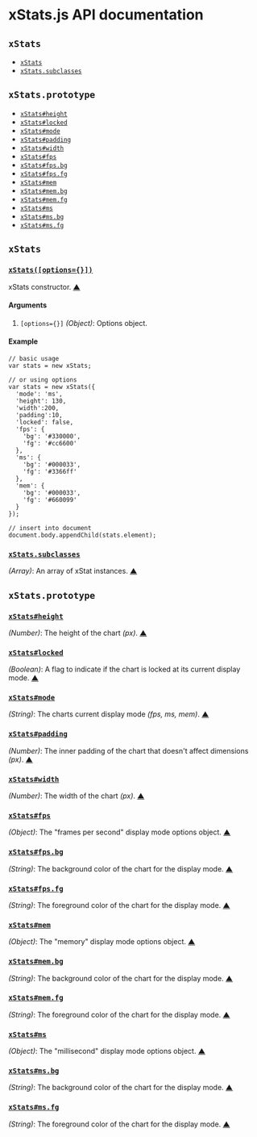 # xStats.js API documentation

<!-- div -->


<!-- div -->

## `xStats`
* [`xStats`](#xStats)
* [`xStats.subclasses`](#xStats.subclasses)

<!-- /div -->


<!-- div -->

## `xStats.prototype`
* [`xStats#height`](#xStats:height)
* [`xStats#locked`](#xStats:locked)
* [`xStats#mode`](#xStats:mode)
* [`xStats#padding`](#xStats:padding)
* [`xStats#width`](#xStats:width)
* [`xStats#fps`](#xStats:fps)
* [`xStats#fps.bg`](#xStats:fps.bg)
* [`xStats#fps.fg`](#xStats:fps.fg)
* [`xStats#mem`](#xStats:mem)
* [`xStats#mem.bg`](#xStats:mem.bg)
* [`xStats#mem.fg`](#xStats:mem.fg)
* [`xStats#ms`](#xStats:ms)
* [`xStats#ms.bg`](#xStats:ms.bg)
* [`xStats#ms.fg`](#xStats:ms.fg)

<!-- /div -->


<!-- /div -->


<!-- div -->


<!-- div -->

## `xStats`

<!-- div -->

### <a id="xStats" href="https://github.com/jdalton/xstats.js/blob/master/xstats.js#L73" title="View in source">`xStats([options={}])`</a>
xStats constructor.
[&#9650;][1]

#### Arguments
1. `[options={}]` *(Object)*: Options object.

#### Example
    // basic usage
    var stats = new xStats;

    // or using options
    var stats = new xStats({
      'mode': 'ms',
      'height': 130,
      'width':200,
      'padding':10,
      'locked': false,
      'fps': {
        'bg': '#330000',
        'fg': '#cc6600'
      },
      'ms': {
        'bg': '#000033',
        'fg': '#3366ff'
      },
      'mem': {
        'bg': '#000033',
        'fg': '#660099'
      }
    });

    // insert into document
    document.body.appendChild(stats.element);

<!-- /div -->


<!-- div -->

### <a id="xStats.subclasses" href="https://github.com/jdalton/xstats.js/blob/master/xstats.js#L397" title="View in source">`xStats.subclasses`</a>
*(Array)*: An array of xStat instances.
[&#9650;][1]

<!-- /div -->


<!-- /div -->


<!-- div -->

## `xStats.prototype`

<!-- div -->

### <a id="xStats:height" href="https://github.com/jdalton/xstats.js/blob/master/xstats.js#L406" title="View in source">`xStats#height`</a>
*(Number)*: The height of the chart *(px)*.
[&#9650;][1]

<!-- /div -->


<!-- div -->

### <a id="xStats:locked" href="https://github.com/jdalton/xstats.js/blob/master/xstats.js#L427" title="View in source">`xStats#locked`</a>
*(Boolean)*: A flag to indicate if the chart is locked at its current display mode.
[&#9650;][1]

<!-- /div -->


<!-- div -->

### <a id="xStats:mode" href="https://github.com/jdalton/xstats.js/blob/master/xstats.js#L434" title="View in source">`xStats#mode`</a>
*(String)*: The charts current display mode *(fps, ms, mem)*.
[&#9650;][1]

<!-- /div -->


<!-- div -->

### <a id="xStats:padding" href="https://github.com/jdalton/xstats.js/blob/master/xstats.js#L420" title="View in source">`xStats#padding`</a>
*(Number)*: The inner padding of the chart that doesn't affect dimensions *(px)*.
[&#9650;][1]

<!-- /div -->


<!-- div -->

### <a id="xStats:width" href="https://github.com/jdalton/xstats.js/blob/master/xstats.js#L413" title="View in source">`xStats#width`</a>
*(Number)*: The width of the chart *(px)*.
[&#9650;][1]

<!-- /div -->


<!-- div -->

### <a id="xStats:fps" href="https://github.com/jdalton/xstats.js/blob/master/xstats.js#L441" title="View in source">`xStats#fps`</a>
*(Object)*: The "frames per second" display mode options object.
[&#9650;][1]

<!-- /div -->


<!-- div -->

### <a id="xStats:fps.bg" href="https://github.com/jdalton/xstats.js/blob/master/xstats.js#L448" title="View in source">`xStats#fps.bg`</a>
*(String)*: The background color of the chart for the display mode.
[&#9650;][1]

<!-- /div -->


<!-- div -->

### <a id="xStats:fps.fg" href="https://github.com/jdalton/xstats.js/blob/master/xstats.js#L455" title="View in source">`xStats#fps.fg`</a>
*(String)*: The foreground color of the chart for the display mode.
[&#9650;][1]

<!-- /div -->


<!-- div -->

### <a id="xStats:mem" href="https://github.com/jdalton/xstats.js/blob/master/xstats.js#L485" title="View in source">`xStats#mem`</a>
*(Object)*: The "memory" display mode options object.
[&#9650;][1]

<!-- /div -->


<!-- div -->

### <a id="xStats:mem.bg" href="https://github.com/jdalton/xstats.js/blob/master/xstats.js#L492" title="View in source">`xStats#mem.bg`</a>
*(String)*: The background color of the chart for the display mode.
[&#9650;][1]

<!-- /div -->


<!-- div -->

### <a id="xStats:mem.fg" href="https://github.com/jdalton/xstats.js/blob/master/xstats.js#L499" title="View in source">`xStats#mem.fg`</a>
*(String)*: The foreground color of the chart for the display mode.
[&#9650;][1]

<!-- /div -->


<!-- div -->

### <a id="xStats:ms" href="https://github.com/jdalton/xstats.js/blob/master/xstats.js#L463" title="View in source">`xStats#ms`</a>
*(Object)*: The "millisecond" display mode options object.
[&#9650;][1]

<!-- /div -->


<!-- div -->

### <a id="xStats:ms.bg" href="https://github.com/jdalton/xstats.js/blob/master/xstats.js#L470" title="View in source">`xStats#ms.bg`</a>
*(String)*: The background color of the chart for the display mode.
[&#9650;][1]

<!-- /div -->


<!-- div -->

### <a id="xStats:ms.fg" href="https://github.com/jdalton/xstats.js/blob/master/xstats.js#L477" title="View in source">`xStats#ms.fg`</a>
*(String)*: The foreground color of the chart for the display mode.
[&#9650;][1]

<!-- /div -->


<!-- /div -->


<!-- /div -->


  [1]: #readme "Jump back to the TOC."